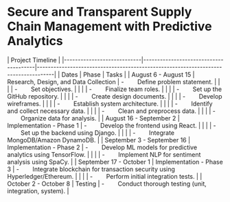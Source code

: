 # Secure and Transparent Supply Chain Management with Predictive Analytics

|                                            Project Timeline                                                                                             |
|----------------------------|---------------------------------------|------------------------------------------------------------------------------------|
| Dates                      | Phase                                 | Tasks                                                                              |
| August 6 - August 15       | Research, Design, and Data Collection | -        Define problem statement.                                                 |
|                            |                                       | -        Set objectives.                                                           |
|                            |                                       | -        Finalize team roles.                                                      |
|                            |                                       | -        Set up the GitHub repository.                                             |
|                            |                                       | -        Create design documents.                                                  |
|                            |                                       | -        Develop wireframes.                                                       |
|                            |                                       | -        Establish system architecture.                                            |
|                            |                                       | -        Identify and collect necessary data.                                      |
|                            |                                       | -        Clean and preprocess data.                                                |
|                            |                                       | -        Organize data for analysis.                                               |
| August 16 - September 2    | Implementation - Phase 1              | -        Develop the frontend using React.                                         |
|                            |                                       | -        Set up the backend using Django.                                          |
|                            |                                       | -        Integrate MongoDB/Amazon DynamoDB.                                        |
| September 3 - September 16 | Implementation - Phase 2              | -        Develop ML models for predictive analytics using TensorFlow.              |
|                            |                                       | -        Implement NLP for sentiment analysis using SpaCy.                         |
| September 17 - October 1   | Implementation - Phase 3              | -        Integrate blockchain for transaction security using Hyperledger/Ethereum. |
|                            |                                       | -        Perform initial integration tests.                                        |
| October 2 - October 8      | Testing                               | -        Conduct thorough testing (unit, integration, system).                     |
